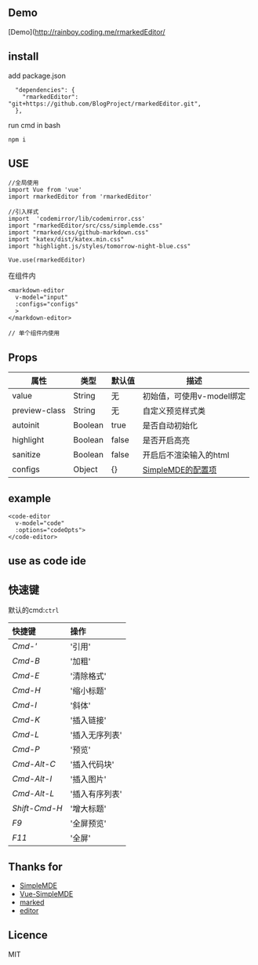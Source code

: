 ## Demo 

[Demo](http://rainboy.coding.me/rmarkedEditor/

## install

add package.json

```
  "dependencies": {
    "rmarkedEditor": "git+https://github.com/BlogProject/rmarkedEditor.git",
  },
```

run cmd in bash

```
npm i 
```

## USE

```
//全局使用
import Vue from 'vue'
import rmarkedEditor from 'rmarkedEditor'

//引入样式
import  'codemirror/lib/codemirror.css'
import "rmarkedEditor/src/css/simplemde.css"
import "rmarked/css/github-markdown.css"
import "katex/dist/katex.min.css"
import "highlight.js/styles/tomorrow-night-blue.css"

Vue.use(rmarkedEditor)
```

在组件内


```
<markdown-editor
  v-model="input"
  :configs="configs"
  >
</markdown-editor>
```


```
// 单个组件内使用
```

## Props

| 属性          | 类型    | 默认值 | 描述                                                                         |
| ----          | -----   | -----  | ----                                                                         |
| value         | String  | 无     | 初始值，可使用v-model绑定                                                    |
| preview-class | String  | 无     | 自定义预览样式类                                                             |
| autoinit      | Boolean | true   | 是否自动初始化                                                               |
| highlight     | Boolean | false  | 是否开启高亮                                                                 |
| sanitize      | Boolean | false  | 开启后不渲染输入的html                                                       |
| configs       | Object  | {}     | [SimpleMDE的配置项](https://github.com/sparksuite/simplemde-markdown-editor) |



## example


```
<code-editor
  v-model="code"
  :options="codeOpts">
</code-editor>

```

## use as code ide


## 快速键

默认的cmd:`ctrl`

| 快捷键        | 操作           |
| :-------      | :-----         |
| *Cmd-'*       | '引用'         |
| *Cmd-B*       | '加粗'         |
| *Cmd-E*       | '清除格式'     |
| *Cmd-H*       | '缩小标题'     |
| *Cmd-I*       | '斜体'         |
| *Cmd-K*       | '插入链接'     |
| *Cmd-L*       | '插入无序列表' |
| *Cmd-P*       | '预览'         |
| *Cmd-Alt-C*   | '插入代码块'   |
| *Cmd-Alt-I*   | '插入图片'     |
| *Cmd-Alt-L*   | '插入有序列表' |
| *Shift-Cmd-H* | '增大标题'     |
| *F9*          | '全屏预览'     |
| *F11*         | '全屏'         |

## Thanks for

 - [SimpleMDE]()
 - [Vue-SimpleMDE]()
 - [marked]()
 - [editor]()

## Licence

MIT

